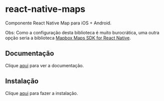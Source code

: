 # react-native-maps

Componente React Native Map para iOS + Android.

Obs: Como a configuração desta biblioteca é muito burocrática, uma outra opção seria a biblioteca [Mapbox Maps SDK for React Native](@mapbox-react-native-mapbox-gl.md).

## Documentação

Clique [aqui](https://github.com/react-native-community/react-native-maps) para ver a documentação.

## Instalação

Clique [aqui](https://www.npmjs.com/package/react-native-maps) para fazer a instalação.
